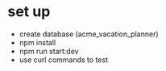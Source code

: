 # set up

- create database (acme_vacation_planner)
- npm install
- npm run start:dev
- use curl commands to test
